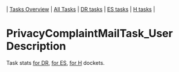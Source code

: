 | [Tasks Overview](../tasks-overview.md) | [All Tasks](../alltasks.md) | [DR tasks](../docket-DR/tasklist.md) | [ES tasks](../docket-ES/tasklist.md) | [H tasks](../docket-H/tasklist.md) |
# PrivacyComplaintMailTask_User Description

Task stats [for DR](../docket-DR/PrivacyComplaintMailTask_User.md), [for ES](../docket-ES/PrivacyComplaintMailTask_User.md), [for H](../docket-H/PrivacyComplaintMailTask_User.md) dockets.

